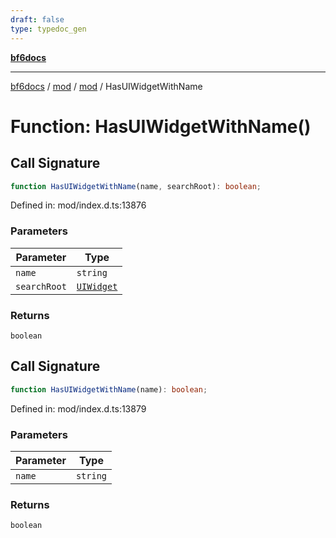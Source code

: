 ```yaml
---
draft: false
type: typedoc_gen
---
```


[**bf6docs**](../../../_index.md)

***

[bf6docs](../../../_index.md) / [mod](../../_index.md) / [mod](../_index.md) / HasUIWidgetWithName

# Function: HasUIWidgetWithName()

## Call Signature

```ts
function HasUIWidgetWithName(name, searchRoot): boolean;
```

Defined in: mod/index.d.ts:13876

### Parameters

| Parameter | Type |
| ------ | ------ |
| `name` | `string` |
| `searchRoot` | [`UIWidget`](../UIWidget/_index.md) |

### Returns

`boolean`

## Call Signature

```ts
function HasUIWidgetWithName(name): boolean;
```

Defined in: mod/index.d.ts:13879

### Parameters

| Parameter | Type |
| ------ | ------ |
| `name` | `string` |

### Returns

`boolean`
